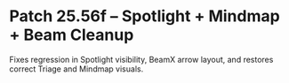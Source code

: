 # Patch 25.56f – Spotlight + Mindmap + Beam Cleanup

Fixes regression in Spotlight visibility, BeamX arrow layout, and restores correct Triage and Mindmap visuals.
